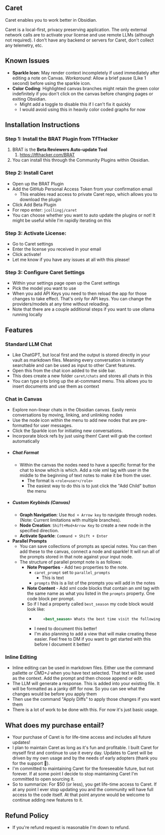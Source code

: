 ## Caret

Caret enables you to work better in Obsidian.

Caret is a local-first, privacy preserving application. The only external network calls are to activate your license and use remote LLMs (although not required). I don't have any backend or servers for Caret, don't collect any telemetry, etc. 
## Known Issues

- **Sparkle Icon**: May render context incompletely if used immediately after editing a note on Canvas. *Workaround*: Allow a brief pause (Like 1 second) before using the sparkle icon.
- **Color Coding**: Highlighted canvas branches might retain the green color indefinitely if you don't click on the canvas before changing pages or exiting Obsidian.
	- Might add a toggle to disable this if I can't fix it quickly
	- I would avoid using this in heavily color coded graphs for now

## Installation Instructions

### Step 1: Install the BRAT Plugin from TfTHacker
1. BRAT is the **Beta Reviewers Auto-update Tool**
	1. https://tfthacker.com/BRAT
2. You can install this through the Community Plugins within Obsidian.

### Step 2: Install Caret
   - Open up the BRAT Plugin
   - Add the GitHub Personal Access Token from your confirmation email
	   - This enables read access to private Caret repo, which allows you to download the plugin
   - Click Add Beta Plugin
   - For repo enter: `jcollingj/caret`
   - You can choose whether you want to auto update the plugins or not! It might be useful while I'm rapidly iterating on this

### Step 3: Activate License:
- Go to Caret settings
- Enter the license you received in your email
- Click activate!
- Let me know if you have any issues at all with this please!

### Step 3: Configure Caret Settings
- Within your settings page open up the Caret settings
- Pick the model you want to use
- When you add API Keys you need to then reload the app for those changes to take effect. That's only for API keys. You can change the providers/models at any time without reloading.
- Note that there are a couple additional steps if you want to use ollama running locally


## Features
### Standard LLM Chat
- Like ChatGPT, but local first and the output is stored directly in your vault as markdown files. Meaning every conversation is instantly searchable and can be used as input to other Caret features.
- Open this from the chat icon added to the side bar.
- This does create a new folder `caret/chats` and stores all chats in this
- You can type `@` to bring up the at-command menu. This allows you to insert documents and use them as context
### Chat in Canvas
- Explore non-linear chats in the Obsidian canvas. Easily remix conversations by moving, linking, and unlinking nodes
- Use the node icon within the menu to add new nodes that are pre-formatted for user messages.
- Click the Sparkle icon for initiating new conversations.
- Incorporate block refs by just using them! Caret will grab the context automatically
- ##### Chat Format
	- Within the canvas the nodes need to have a specific format for the chat to know which is which. Add a role xml tag with user in the middle to the beginning of text notes to make it be from the user.
		- The format is `<role>user</role>`
		- The easiest way to do this is to just click the "Add Child" button the menu
- ##### Custom Keybinds (Canvas)
	- **Graph Navigation**: Use `Mod + Arrow key` to navigate through nodes. (Note: Current limitations with multiple branches).
	- **Node Creation**: `Shift+Mod+Arrow Key` to create a new node in the specified direction.
	- **Activate Sparkle**: `Command + Shift + Enter`
- **Parallel Prompts**
	- You can save collections of prompts as special notes. You can then add these to the canvas, connect a node and sparkle! It will run all of the prompts stored in that note against your input node.
	- The structure of parallel prompt note is as follows:
		- **Note Properties** - Add two properties to the note.
			- `caret_prompt` set to `parallel_prompts`
				- This is text
			- `prompts` this is a list of the prompts you will add in the notes
		- **Note Content** - Add xml code blocks that contain an xml tag with the same name as what you listed in the `prompts` property. One code block per prompt.
		- So if I had a property called `best_season` my code block would look like:
			- ```xml 
				  <best_season> Whats the best time visit the following location? </best_season>``` 
			- I need to document this better! 
			- I'm also planning to add a view that will make creating these easier. Feel free to DM if you want to get started with this before I document it better/
### Inline Editing
- Inline editing can be used in markdown files. Either use the command pallette or CMD+J when you have text selected. That text will be used as the context. Add the prompt and then choose append or edit.
- The LLM will generate a response. This is added into your existing file. It will be formatted as a janky diff for now. So you can see what the changes would be before you apply them
- Then use the command "Apply Diffs" to apply those changes if you want them
- There is a lot of work to be done with this. For now it's just basic usage.

## What does my purchase entail?
- Your purchase of Caret is for life-time access and includes all future updates!
- I plan to maintain Caret as long as it's fun and profitable. I built Caret for myself first and continue to use it every day. Updates to Caret will be driven by my own usage and by the needs of early adopters (thank you for the support 🙏).
- I'm committed to maintaining Caret for the foreseeable future, but not forever. If at some point I decide to stop maintaining Caret I'm committed to open sourcing it. 
- So to summarize: For $50 (or less), you get life-time access to Caret. If at any point I ever stop updating you and the community will have full access to the code itself. At that point anyone would be welcome to continue adding new features to it. 


## Refund Policy
- If you're refund request is reasonable I'm down to refund.